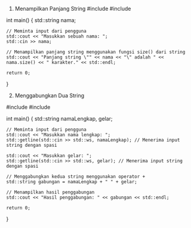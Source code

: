 1. Menampilkan Panjang String
#include <iostream>
#include <string>

int main() {
    std::string nama;

    // Meminta input dari pengguna
    std::cout << "Masukkan sebuah nama: ";
    std::cin >> nama;

    // Menampilkan panjang string menggunakan fungsi size() dari string
    std::cout << "Panjang string \"" << nama << "\" adalah " << nama.size() << " karakter." << std::endl;

    return 0;
}


2. Menggabungkan Dua String

#include <iostream>
#include <string>

int main() {
    std::string namaLengkap, gelar;

    // Meminta input dari pengguna
    std::cout << "Masukkan nama lengkap: ";
    std::getline(std::cin >> std::ws, namaLengkap); // Menerima input string dengan spasi

    std::cout << "Masukkan gelar: ";
    std::getline(std::cin >> std::ws, gelar); // Menerima input string dengan spasi

    // Menggabungkan kedua string menggunakan operator +
    std::string gabungan = namaLengkap + " " + gelar;

    // Menampilkan hasil penggabungan
    std::cout << "Hasil penggabungan: " << gabungan << std::endl;

    return 0;
}

